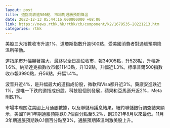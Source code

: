 ```yaml
---
layout: post
title: 道指高收逾500點　市場對通脹預期降溫
date: 2022-12-13 05:44:16.000000000 +08:00
link: https://news.rthk.hk/rthk/ch/component/k2/1679535-20221213.htm
categories: rthk
---
```


美股三大指數收市升逾1%，道瓊斯指數升逾500點，受美國消費者對通脹預期降溫所帶動。

道指尾市升幅顯著擴大，最終以全日高位收市，報34005點，升528點，升幅近1.6%。納斯達克指數收市報11143點，升139點，升幅近1.3%。標準普爾500指數收市報3990點，升56點，升幅1.4%。

波音升近4%，是升幅最大的道指成份股，微軟和Visa都升近3%。藥廠安進跌近1%，是唯一下跌的道指成份股。科技股個別發展，蘋果和亞馬遜升近2%，Meta則跌1%。

市場本周關注美國上月通脹數據，以及聯儲局議息結果。紐約聯儲銀行調查結果顯示，美國11月1年期通脹預期跌0.7個百分點至5.2%，創2021年8月以來最低。11月3年期通脹預期跌0.1個百分點至3%，通脹預期降溫刺激美股上升。
